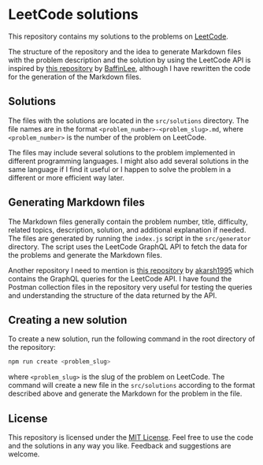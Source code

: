 # LeetCode solutions

This repository contains my solutions to the problems on [LeetCode](https://leetcode.com/).

The structure of the repository and the idea to generate Markdown files with the problem description and the solution by using the LeetCode API is inspired by [this repository](https://github.com/BaffinLee/leetcode-javascript) by [BaffinLee](https://github.com/BaffinLee), although I have rewritten the code for the generation of the Markdown files.

## Solutions

The files with the solutions are located in the `src/solutions` directory. The file names are in the format `<problem_number>-<problem_slug>.md`, where `<problem_number>` is the number of the problem on LeetCode.

The files may include several solutions to the problem implemented in different programming languages. I might also add several solutions in the same language if I find it useful or I happen to solve the problem in a different or more efficient way later.

## Generating Markdown files

The Markdown files generally contain the problem number, title, difficulty, related topics, description, solution, and additional explanation if needed. The files are generated by running the `index.js` script in the `src/generator` directory. The script uses the LeetCode GraphQL API to fetch the data for the problems and generate the Markdown files.

Another repository I need to mention is [this repository](https://github.com/akarsh1995/leetcode-graphql-queries) by [akarsh1995](https://github.com/akarsh1995) which contains the GraphQL queries for the LeetCode API. I have found the Postman collection files in the repository very useful for testing the queries and understanding the structure of the data returned by the API.

## Creating a new solution

To create a new solution, run the following command in the root directory of the repository:

```bash
npm run create <problem_slug>
```

where `<problem_slug>` is the slug of the problem on LeetCode. The command will create a new file in the `src/solutions` according to the format described above and generate the Markdown for the problem in the file.

## License

This repository is licensed under the [MIT License](LICENSE). Feel free to use the code and the solutions in any way you like. Feedback and suggestions are welcome.
